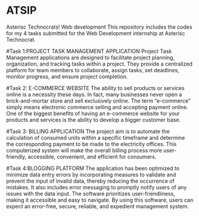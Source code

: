 # ATSIP
Asterisc Technocrats! Web development 
This repository includes the codes for my 4 tasks submitted for the Web Development internship at Asterisc Technocrat. 

#Task 1:PROJECT TASK MANAGEMENT APPLICATION
Project Task Management applications are designed to facilitate project planning, organization, and tracking tasks
within a project. They provide a centralized platform for team members to collaborate, assign tasks, set deadlines,
monitor progress, and ensure project completion.					


#Task 2: E-COMMERCE WEBSITE
The ability to sell products or services online is a necessity these days. In fact, many businesses never open a
brick-and-mortar store and sell exclusively online. The term “e-commerce” simply means electronic commerce
selling and accepting payment online. One of the biggest benefits of having an e-commerce website for your
products and services is the ability to develop a bigger customer base.


#Task 3: BILLING APPLICATION
The project aim is to automate the calculation of consumed units within a specific timeframe and
determine the corresponding payment to be made to the electricity offices. This computerized system will make the overall billing process more user-friendly, accessible, convenient, and efficient for consumers.


#Task 4:BLOGGING PLATFORM
The application has been optimized to minimize data entry errors by incorporating measures to
validate and prevent the input of invalid data, thereby reducing the occurrence of mistakes. It
also includes error messaging to promptly notify users of any issues with the data input. The
software prioritizes user-friendliness, making it accessible and easy to navigate. By using this
software, users can expect an error-free, secure, reliable, and expedient management system.
